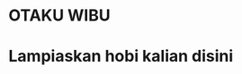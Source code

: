 <!DOCTYPE html>
<html>
  <head>
    <h1>OTAKU WIBU</h1>
  </head>
  
  <body>
    <h1>Lampiaskan hobi kalian disini</h1>
  </body>
</html>
